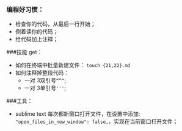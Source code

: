 ### 编程好习惯：

- 检查你的代码，从最后一行开始；
- 倒着读你的代码；
- 给代码加上注释；



###技能 get：

* 如何在终端中批量新建文件： `touch {21,22}.md`
* 如何注释掉整段代码：
  * 一对 3双引号`“”“`;
  * 一对 3单引号`'''`;



###工具：

* sublime text 每次都新窗口打开文件，在设置中添加: `"open_files_in_new_window": false,`，实现在当前窗口打开文件；

